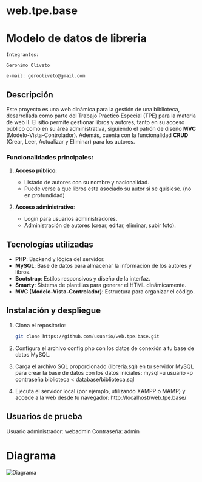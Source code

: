 # web.tpe.base

# Modelo de datos de libreria

    Integrantes:

    Geronimo Oliveto

    e-mail: gerooliveto@gmail.com
   

## Descripción
Este proyecto es una web dinámica para la gestión de una biblioteca, 
desarrollada como parte del Trabajo Práctico Especial (TPE) para la materia de web II. 
El sitio permite gestionar libros y autores, tanto en su acceso público como en su área administrativa,
siguiendo el patrón de diseño **MVC** (Modelo-Vista-Controlador). 
Además, cuenta con la funcionalidad **CRUD** (Crear, Leer, Actualizar y Eliminar) para los autores.

### Funcionalidades principales:
1. **Acceso público**:
   - Listado de autores con su nombre y nacionalidad.
   - Puede verse a que libros esta asociado su autor si se quisiese. (no en profundidad)
 
  
2. **Acceso administrativo**:
   - Login para usuarios administradores.
   - Administración de autores (crear, editar, eliminar, subir foto).

## Tecnologías utilizadas
- **PHP**: Backend y lógica del servidor.
- **MySQL**: Base de datos para almacenar la información de los autores y libros.
- **Bootstrap**: Estilos responsivos y diseño de la interfaz.
- **Smarty**: Sistema de plantillas para generar el HTML dinámicamente.
- **MVC (Modelo-Vista-Controlador)**: Estructura para organizar el código.

## Instalación y despliegue
1. Clona el repositorio:
   ```bash
   git clone https://github.com/usuario/web.tpe.base.git

2. Configura el archivo config.php con los datos de conexión a tu base de datos MySQL.

3. Carga el archivo SQL proporcionado (libreria.sql) en tu servidor MySQL para crear la base de datos con los datos iniciales:
     mysql -u usuario -p contraseña biblioteca < database/biblioteca.sql

4. Ejecuta el servidor local (por ejemplo, utilizando XAMPP o MAMP) y accede a la web desde tu navegador:
  http://localhost/web.tpe.base/

## Usuarios de prueba
  Usuario administrador: webadmin
  Contraseña: admin

# Diagrama
  ![Diagrama](<db.png>
)

